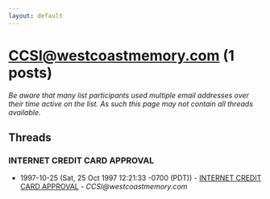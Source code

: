 ```yaml
---
layout: default
---
```


# CCSI@westcoastmemory.com (1 posts)

_Be aware that many list participants used multiple email addresses over their time active on the list. As such this page may not contain all threads available._

## Threads

### INTERNET  CREDIT CARD APPROVAL
+ 1997-10-25 (Sat, 25 Oct 1997 12:21:33 -0700 (PDT)) - [INTERNET  CREDIT CARD APPROVAL](/archive/1997/10/b2f1ca4111d2c18393226e96dd2e36cbb443ded0aed4ab36f5b93e5f9bf71f4a) - _CCSI@westcoastmemory.com_

